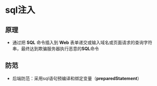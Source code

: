 # sql注入

## 原理

- 通过把 **SQL** 命令插⼊到 **Web** 表单递交或输⼊域名或⻚⾯请求的查询字符串，最终达到欺骗服务器执⾏恶意的**SQL**命令

## 防范

- 后端防范：采用sql语句预编译和绑定变量（**preparedStatement**）